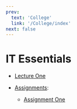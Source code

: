 ```yaml
---
prev:
  text: 'College'
  link: '/College/index'
next: false
---
```


# IT Essentials

- [Lecture One](LectureOne.md)

- [Assignments](Assignments/index.md):
  - [Assignment One](Assignments/AssignmentOne.md)
